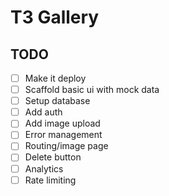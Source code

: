 # T3 Gallery

## TODO

- [ ] Make it deploy
- [ ] Scaffold basic ui with mock data
- [ ] Setup database
- [ ] Add auth
- [ ] Add image upload
- [ ] Error management
- [ ] Routing/image page
- [ ] Delete button
- [ ] Analytics
- [ ] Rate limiting
